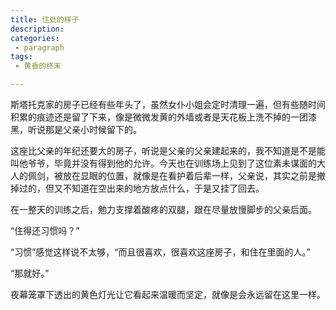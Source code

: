 ```yaml
---
title: 住处的样子
description:
categories:
 - paragraph
tags:
 - 黄昏的终末

---
```


斯塔托克家的房子已经有些年头了，虽然女仆小姐会定时清理一遍，但有些随时间积累的痕迹还是留了下来，像是微微发黄的外墙或者是天花板上洗不掉的一团漆黑，听说那是父亲小时候留下的。

<!-- more -->

这座比父亲的年纪还要大的房子，听说是父亲的父亲建起来的，我不知道是不是能叫他爷爷，毕竟并没有得到他的允许。今天也在训练场上见到了这位素未谋面的大人的佩剑，被放在显眼的位置，就像是在看护着后辈一样，父亲说，其实之前是撤掉过的，但又不知道在空出来的地方放点什么，于是又挂了回去。

在一整天的训练之后，勉力支撑着酸疼的双腿，跟在尽量放慢脚步的父亲后面。

“住得还习惯吗？”

“习惯”感觉这样说不太够，“而且很喜欢，很喜欢这座房子，和住在里面的人。”

“那就好。”

夜幕笼罩下透出的黄色灯光让它看起来温暖而坚定，就像是会永远留在这里一样。